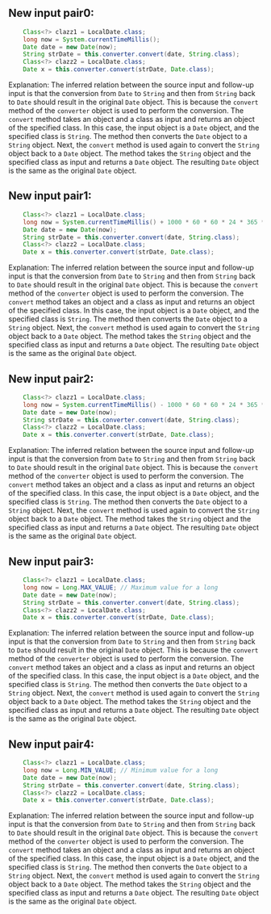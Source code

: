 ## New input pair0:
```java
    Class<?> clazz1 = LocalDate.class;
    long now = System.currentTimeMillis();
    Date date = new Date(now);
    String strDate = this.converter.convert(date, String.class);
    Class<?> clazz2 = LocalDate.class;
    Date x = this.converter.convert(strDate, Date.class);
```
Explanation: The inferred relation between the source input and follow-up input is that the conversion from `Date` to `String` and then from `String` back to `Date` should result in the original `Date` object. This is because the `convert` method of the `converter` object is used to perform the conversion. The `convert` method takes an object and a class as input and returns an object of the specified class. In this case, the input object is a `Date` object, and the specified class is `String`. The method then converts the `Date` object to a `String` object. Next, the `convert` method is used again to convert the `String` object back to a `Date` object. The method takes the `String` object and the specified class as input and returns a `Date` object. The resulting `Date` object is the same as the original `Date` object.

## New input pair1:
```java
    Class<?> clazz1 = LocalDate.class;
    long now = System.currentTimeMillis() + 1000 * 60 * 60 * 24 * 365 * 100; // 100 years from now
    Date date = new Date(now);
    String strDate = this.converter.convert(date, String.class);
    Class<?> clazz2 = LocalDate.class;
    Date x = this.converter.convert(strDate, Date.class);
```
Explanation: The inferred relation between the source input and follow-up input is that the conversion from `Date` to `String` and then from `String` back to `Date` should result in the original `Date` object. This is because the `convert` method of the `converter` object is used to perform the conversion. The `convert` method takes an object and a class as input and returns an object of the specified class. In this case, the input object is a `Date` object, and the specified class is `String`. The method then converts the `Date` object to a `String` object. Next, the `convert` method is used again to convert the `String` object back to a `Date` object. The method takes the `String` object and the specified class as input and returns a `Date` object. The resulting `Date` object is the same as the original `Date` object.

## New input pair2:
```java
    Class<?> clazz1 = LocalDate.class;
    long now = System.currentTimeMillis() - 1000 * 60 * 60 * 24 * 365 * 100; // 100 years ago
    Date date = new Date(now);
    String strDate = this.converter.convert(date, String.class);
    Class<?> clazz2 = LocalDate.class;
    Date x = this.converter.convert(strDate, Date.class);
```
Explanation: The inferred relation between the source input and follow-up input is that the conversion from `Date` to `String` and then from `String` back to `Date` should result in the original `Date` object. This is because the `convert` method of the `converter` object is used to perform the conversion. The `convert` method takes an object and a class as input and returns an object of the specified class. In this case, the input object is a `Date` object, and the specified class is `String`. The method then converts the `Date` object to a `String` object. Next, the `convert` method is used again to convert the `String` object back to a `Date` object. The method takes the `String` object and the specified class as input and returns a `Date` object. The resulting `Date` object is the same as the original `Date` object.

## New input pair3:
```java
    Class<?> clazz1 = LocalDate.class;
    long now = Long.MAX_VALUE; // Maximum value for a long
    Date date = new Date(now);
    String strDate = this.converter.convert(date, String.class);
    Class<?> clazz2 = LocalDate.class;
    Date x = this.converter.convert(strDate, Date.class);
```
Explanation: The inferred relation between the source input and follow-up input is that the conversion from `Date` to `String` and then from `String` back to `Date` should result in the original `Date` object. This is because the `convert` method of the `converter` object is used to perform the conversion. The `convert` method takes an object and a class as input and returns an object of the specified class. In this case, the input object is a `Date` object, and the specified class is `String`. The method then converts the `Date` object to a `String` object. Next, the `convert` method is used again to convert the `String` object back to a `Date` object. The method takes the `String` object and the specified class as input and returns a `Date` object. The resulting `Date` object is the same as the original `Date` object.

## New input pair4:
```java
    Class<?> clazz1 = LocalDate.class;
    long now = Long.MIN_VALUE; // Minimum value for a long
    Date date = new Date(now);
    String strDate = this.converter.convert(date, String.class);
    Class<?> clazz2 = LocalDate.class;
    Date x = this.converter.convert(strDate, Date.class);
```
Explanation: The inferred relation between the source input and follow-up input is that the conversion from `Date` to `String` and then from `String` back to `Date` should result in the original `Date` object. This is because the `convert` method of the `converter` object is used to perform the conversion. The `convert` method takes an object and a class as input and returns an object of the specified class. In this case, the input object is a `Date` object, and the specified class is `String`. The method then converts the `Date` object to a `String` object. Next, the `convert` method is used again to convert the `String` object back to a `Date` object. The method takes the `String` object and the specified class as input and returns a `Date` object. The resulting `Date` object is the same as the original `Date` object.

